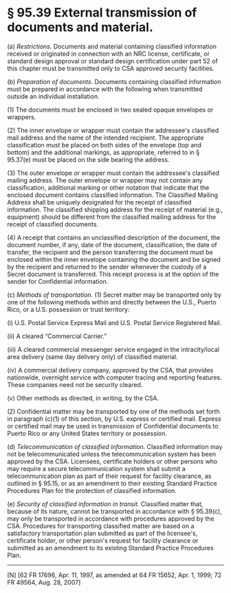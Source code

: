 # § 95.39   External transmission of documents and material.

(a) *Restrictions.* Documents and material containing classified information received or originated in connection with an NRC license, certificate, or standard design approval or standard design certification under part 52 of this chapter must be transmitted only to CSA approved security facilities.


(b) *Preparation of documents.* Documents containing classified information must be prepared in accordance with the following when transmitted outside an individual installation. 


(1) The documents must be enclosed in two sealed opaque envelopes or wrappers. 


(2) The inner envelope or wrapper must contain the addressee's classified mail address and the name of the intended recipient. The appropriate classification must be placed on both sides of the envelope (top and bottom) and the additional markings, as appropriate, referred to in § 95.37(e) must be placed on the side bearing the address. 


(3) The outer envelope or wrapper must contain the addressee's classified mailing address. The outer envelope or wrapper may not contain any classification, additional marking or other notation that indicate that the enclosed document contains classified information. The Classified Mailing Address shall be uniquely designated for the receipt of classified information. The classified shipping address for the receipt of material (e.g., equipment) should be different from the classified mailing address for the receipt of classified documents.


(4) A receipt that contains an unclassified description of the document, the document number, if any, date of the document, classification, the date of transfer, the recipient and the person transferring the document must be enclosed within the inner envelope containing the document and be signed by the recipient and returned to the sender whenever the custody of a Secret document is transferred. This receipt process is at the option of the sender for Confidential information. 


(c) *Methods of transportation.* (1) Secret matter may be transported only by one of the following methods within and directly between the U.S., Puerto Rico, or a U.S. possession or trust territory: 


(i) U.S. Postal Service Express Mail and U.S. Postal Service Registered Mail.


(ii) A cleared “Commercial Carrier.” 


(iii) A cleared commercial messenger service engaged in the intracity/local area delivery (same day delivery only) of classified material. 


(iv) A commercial delivery company, approved by the CSA, that provides nationwide, overnight service with computer tracing and reporting features. These companies need not be security cleared. 


(v) Other methods as directed, in writing, by the CSA. 


(2) Confidential matter may be transported by one of the methods set forth in paragraph (c)(1) of this section, by U.S. express or certified mail. Express or certified mail may be used in transmission of Confidential documents to Puerto Rico or any United States territory or possession.


(d) *Telecommunication of classified information.* Classified information may not be telecommunicated unless the telecommunication system has been approved by the CSA. Licensees, certificate holders or other persons who may require a secure telecommunication system shall submit a telecommunication plan as part of their request for facility clearance, as outlined in § 95.15, or as an amendment to their existing Standard Practice Procedures Plan for the protection of classified information. 


(e) *Security of classified information in transit.* Classified matter that, because of its nature, cannot be transported in accordance with § 95.39(c), may only be transported in accordance with procedures approved by the CSA. Procedures for transporting classified matter are based on a satisfactory transportation plan submitted as part of the licensee's, certificate holder, or other person's request for facility clearance or submitted as an amendment to its existing Standard Practice Procedures Plan. 



---

[N] [62 FR 17696, Apr. 11, 1997, as amended at 64 FR 15652, Apr. 1, 1999; 72 FR 49564, Aug. 28, 2007]




